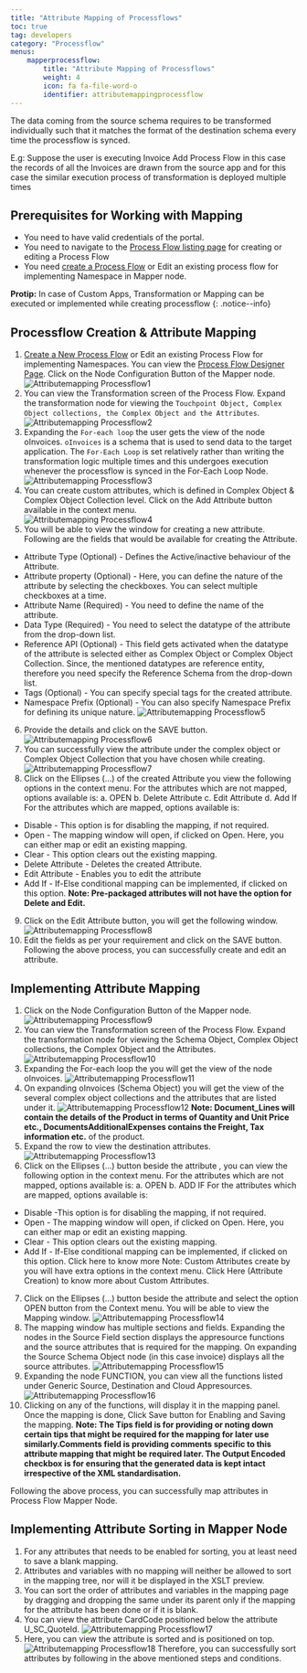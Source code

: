 ```yaml
---
title: "Attribute Mapping of Processflows"
toc: true
tag: developers
category: "Processflow"
menus: 
    mapperprocessflow:
        title: "Attribute Mapping of Processflows"
        weight: 4
        icon: fa fa-file-word-o
        identifier: attributemappingprocessflow
---
```


The data coming from the source schema requires to be transformed individually such that it matches the format 
of the destination schema every time the processflow is synced.

E.g: Suppose the user is executing Invoice Add Process Flow in this case the records of all 
the Invoices are drawn from the source app and for this case the similar execution process
of transformation is deployed multiple times

## Prerequisites for Working with Mapping

* You need to have valid credentials of the portal.
* You need to navigate to the [Process Flow listing page](/processflow/processflow-listing-page/) for creating or editing a Process Flow
* You need [create a Process Flow](/processflow/creating-processflow/) or Edit an existing process flow for implementing Namespace in Mapper node. 

**Protip:** In case of Custom Apps, Transformation or Mapping can be executed or implemented while creating processflow
{: .notice--info}

## Processflow Creation & Attribute Mapping

1.	[Create a New Process Flow](/processflow/creating-processflow/) or Edit an existing Process Flow for implementing Namespaces. You can view the [Process Flow Designer Page](/processflow/designer-processflow/). 
Click on the Node Configuration Button of the Mapper node.       
![Attributemapping Processflow1](../../staticfiles/processflow/media/mapper/attributemapping-processflow1.png)
2. You can view the Transformation screen of the Process Flow. Expand the transformation 
node for viewing the `Touchpoint Object, Complex Object collections, the Complex Object and the Attributes`.
![Attributemapping Processflow2](../../staticfiles/processflow/media/mapper/attributemapping-processflow2.png)
3. Expanding the `For-each loop` the user gets the view of the node oInvoices. `oInvoices` is a schema
  that is used to send data to the target application. The `For-Each Loop` is set relatively rather than writing the transformation logic multiple times and
  this undergoes execution whenever the processflow is synced in the For-Each Loop Node.  
![Attributemapping Processflow3](../../staticfiles/processflow/media/mapper/attributemapping-processflow3.png)
4. You can create custom attributes, which is defined in Complex Object & Complex Object Collection level. 
Click on the Add Attribute button available in the context menu.  
![Attributemapping Processflow4](../../staticfiles/processflow/media/mapper/attributemapping-processflow4.png)
5. You will be able to view the window for creating a new attribute. Following are the fields that would be available for creating the Attribute.
* Attribute Type (Optional) - Defines the Active/inactive behaviour of the Attribute.
* Attribute property (Optional) - Here, you can define the nature of the attribute by selecting the checkboxes. You can select multiple checkboxes at a time.
* Attribute Name (Required) - You need to define the name of the attribute.
* Data Type (Required) - You need to select the datatype of the attribute from the drop-down list.
* Reference API (Optional) - This field gets activated when the datatype of the attribute is selected either as Complex Object or Complex Object Collection. Since, the mentioned datatypes are reference entity, therefore you need specify the Reference Schema from the drop-down list.
* Tags (Optional) - You can specify special tags for the created attribute.
* Namespace Prefix (Optional) - You can also specify Namespace Prefix for defining its unique nature.
![Attributemapping Processflow5](../../staticfiles/processflow/media/mapper/attributemapping-processflow5.png)
6. Provide the details and click on the SAVE button.
![Attributemapping Processflow6](../../staticfiles/processflow/media/mapper/attributemapping-processflow6.png)
7. You can successfully view the attribute under the complex object or Complex Object Collection that you have chosen while creating.
![Attributemapping Processflow7](../../staticfiles/processflow/media/mapper/attributemapping-processflow7.png)
8.	Click on the Ellipses (...) of the created Attribute you view the following options in the context menu. 
For the attributes which are not mapped, options available is:
a.  OPEN
b.	Delete Attribute
c.	Edit Attribute
d.	Add If 
For the attributes which are mapped, options available is:
* Disable - This option is for disabling the mapping, if not required.
* Open - The mapping window will open, if clicked on Open. Here, you can either map or edit an existing mapping.
* Clear - This option clears out the existing mapping.
* Delete Attribute - Deletes the created Attribute.
* Edit Attribute - Enables you to edit the attribute
* Add If - If-Else conditional mapping can be implemented, if clicked on this option. 
**Note: Pre-packaged attributes will not have the option for Delete and Edit.**
9.	Click on the Edit Attribute button, you will get the following window.
![Attributemapping Processflow8](../../staticfiles/processflow/media/mapper/attributemapping-processflow8.png)
10. Edit the fields as per your requirement and click on the SAVE button.
Following the above process, you can successfully create and edit an attribute.

## Implementing Attribute Mapping
1.	Click on the Node Configuration Button of the Mapper node.
![Attributemapping Processflow9](../../staticfiles/processflow/media/mapper/attributemapping-processflow9.png) 
2.	You can view the Transformation screen of the Process Flow. Expand the transformation node for viewing the Schema Object, Complex Object collections, the Complex Object and the Attributes.
![Attributemapping Processflow10](../../staticfiles/processflow/media/mapper/attributemapping-processflow10.png) 
3.	Expanding the For-each loop the you will get the view of the node oInvoices.
 ![Attributemapping Processflow11](../../staticfiles/processflow/media/mapper/attributemapping-processflow11.png)
4.	On expanding oInvoices (Schema Object) you will get the view of the several complex object collections and the attributes that are listed under it. 
![Attributemapping Processflow12](../../staticfiles/processflow/media/mapper/attributemapping-processflow12.png) 
**Note: Document_Lines will contain the details of the Product in terms of Quantity 
and Unit Price etc., DocumentsAdditionalExpenses contains the Freight, Tax information etc.** of the product.
5.	Expand the row to view the destination attributes. 
![Attributemapping Processflow13](../../staticfiles/processflow/media/mapper/attributemapping-processflow13.png) 
6.	Click on the Ellipses (...) button beside the attribute , you can view the following option in the context menu. 
For the attributes which are not mapped, options available is:
a.	 OPEN
b.	 ADD IF
For the attributes which are mapped, options available is:
*	Disable -This option is for disabling the mapping, if not required.
*	Open - The mapping window will open, if clicked on Open. Here, you can either map or edit an existing mapping.
*	Clear - This option clears out the existing mapping.
*	Add If - If-Else conditional mapping can be implemented, if clicked on this option. Click here to know more
Note: Custom Attributes create by you will have extra options in the context menu. Click Here (Attribute Creation) to know more about Custom Attributes.
7.	Click on the Ellipses (...) button beside the attribute and select the option OPEN button from the Context menu. You will be able to view the Mapping window.
 ![Attributemapping Processflow14](../../staticfiles/processflow/media/mapper/attributemapping-processflow14.png)
8.	 The mapping window has multiple sections and fields. Expanding the nodes in the Source Field section displays the appresource functions and the source attributes that is required for the mapping. On expanding the Source Schema Object node (in this case invoice) displays all the source attributes.
 ![Attributemapping Processflow15](../../staticfiles/processflow/media/mapper/attributemapping-processflow15.png)
9.	Expanding the node FUNCTION, you can view all the functions listed under Generic Source, Destination and Cloud Appresources.
![Attributemapping Processflow16](../../staticfiles/processflow/media/mapper/attributemapping-processflow16.png) 
10.	Clicking on any of the functions, will display it in the mapping panel. Once the mapping is done, Click Save button for Enabling and Saving the mapping.
**Note: The Tips field is for providing or noting down certain tips that might be required for the mapping for 
later use similarly.Comments field is providing comments specific to this attribute mapping that might be 
required later. The Output Encoded checkbox is for ensuring that the generated data is kept intact irrespective 
of the XML standardisation.**

Following the above process, you can successfully map attributes in Process Flow Mapper Node.

## Implementing Attribute Sorting in Mapper Node
1.	For any attributes that needs to be enabled for sorting, you at least need to save a blank mapping.
2.	Attributes and variables with no mapping will neither be allowed to sort in the mapping tree, nor will it be displayed in the XSLT preview.
3.	You can sort the order of attributes and variables in the mapping page by dragging and dropping the same under its parent only if the mapping for the attribute has been done or if it is blank.
4.	You can view the attribute CardCode positioned below the attribute U_SC_QuoteId.
![Attributemapping Processflow17](../../staticfiles/processflow/media/mapper/attributemapping-processflow17.png)
5.	Here, you can view the attribute is sorted and is positioned on top.
![Attributemapping Processflow18](../../staticfiles/processflow/media/mapper/attributemapping-processflow18.png)
Therefore, you can successfully sort attributes by following in the above mentioned steps and conditions.

